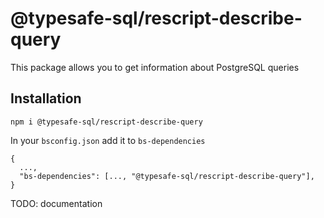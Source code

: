 # @typesafe-sql/rescript-describe-query

This package allows you to get information about PostgreSQL queries

## Installation

```
npm i @typesafe-sql/rescript-describe-query
```

In your `bsconfig.json` add it to `bs-dependencies`

```
{
  ...,
  "bs-dependencies": [..., "@typesafe-sql/rescript-describe-query"],
}
```

TODO: documentation

